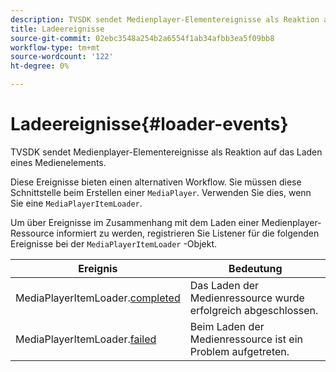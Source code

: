 ```yaml
---
description: TVSDK sendet Medienplayer-Elementereignisse als Reaktion auf das Laden eines Medienelements.
title: Ladeereignisse
source-git-commit: 02ebc3548a254b2a6554f1ab34afbb3ea5f09bb8
workflow-type: tm+mt
source-wordcount: '122'
ht-degree: 0%

---
```


# Ladeereignisse{#loader-events}

TVSDK sendet Medienplayer-Elementereignisse als Reaktion auf das Laden eines Medienelements.

Diese Ereignisse bieten einen alternativen Workflow. Sie müssen diese Schnittstelle beim Erstellen einer `MediaPlayer`. Verwenden Sie dies, wenn Sie eine `MediaPlayerItemLoader`.

Um über Ereignisse im Zusammenhang mit dem Laden einer Medienplayer-Ressource informiert zu werden, registrieren Sie Listener für die folgenden Ereignisse bei der `MediaPlayerItemLoader` -Objekt.

| Ereignis | Bedeutung |
|---|---|
| MediaPlayerItemLoader.[completed](https://help.adobe.com/en_US/primetime/api/psdk/asdoc-dhls_1.4/com/adobe/mediacore/MediaPlayerItemLoader.html#event:completed) | Das Laden der Medienressource wurde erfolgreich abgeschlossen. |
| MediaPlayerItemLoader.[failed](https://help.adobe.com/en_US/primetime/api/psdk/asdoc-dhls_1.4/com/adobe/mediacore/MediaPlayerItemLoader.html#event:failed) | Beim Laden der Medienressource ist ein Problem aufgetreten. |

